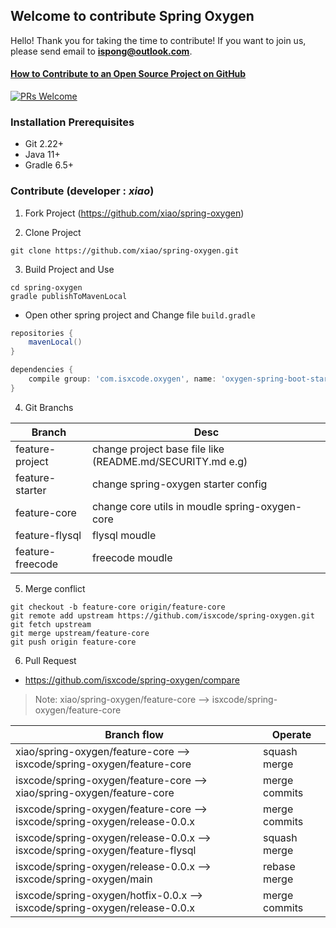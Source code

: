 ## Welcome to contribute Spring Oxygen

Hello! Thank you for taking the time to contribute! If you want to join us, please send email to **ispong@outlook.com**.

#### [How to Contribute to an Open Source Project on GitHub](https://egghead.io/series/how-to-contribute-to-an-open-source-project-on-github)

[![PRs Welcome](https://img.shields.io/badge/PRs-welcome-brightgreen.svg?style=flat-square)](http://makeapullrequest.com)

### Installation Prerequisites

- Git 2.22+
- Java 11+
- Gradle 6.5+

### Contribute (developer : _xiao_)

1. Fork Project (https://github.com/xiao/spring-oxygen)

2. Clone Project

```
git clone https://github.com/xiao/spring-oxygen.git
```

3. Build Project and Use

```
cd spring-oxygen
gradle publishToMavenLocal
```

- Open other spring project and Change file `build.gradle`

```groovy
repositories {
    mavenLocal()
}

dependencies {
    compile group: 'com.isxcode.oxygen', name: 'oxygen-spring-boot-starter', version: '0.0.1', changing: true
}
```

4. Git Branchs

 Branch             | Desc
 ---                | ---
 feature-project    | change project base file like (README.md/SECURITY.md e.g)
 feature-starter    | change spring-oxygen starter config
 feature-core       | change core utils in moudle spring-oxygen-core
 feature-flysql     | flysql moudle
 feature-freecode   | freecode moudle

5. Merge conflict

```
git checkout -b feature-core origin/feature-core
git remote add upstream https://github.com/isxcode/spring-oxygen.git
git fetch upstream
git merge upstream/feature-core
git push origin feature-core
```

6. Pull Request

- https://github.com/isxcode/spring-oxygen/compare

> Note:  xiao/spring-oxygen/feature-core  --> isxcode/spring-oxygen/feature-core
 
 Branch flow                                                                  | Operate
 ----                                                                         | ---
 xiao/spring-oxygen/feature-core --> isxcode/spring-oxygen/feature-core       | squash merge
 isxcode/spring-oxygen/feature-core --> xiao/spring-oxygen/feature-core       | merge commits 
 isxcode/spring-oxygen/feature-core --> isxcode/spring-oxygen/release-0.0.x   | merge commits
 isxcode/spring-oxygen/release-0.0.x --> isxcode/spring-oxygen/feature-flysql | squash merge
 isxcode/spring-oxygen/release-0.0.x --> isxcode/spring-oxygen/main           | rebase merge
 isxcode/spring-oxygen/hotfix-0.0.x --> isxcode/spring-oxygen/release-0.0.x   | merge commits

